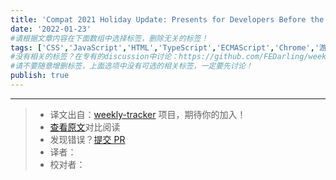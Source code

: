 ```yaml
---
title: 'Compat 2021 Holiday Update: Presents for Developers Before the End of the Year'
date: '2022-01-23'
#请根据文章内容在下面数组中选择标签，删除无关的标签！
tags: ['CSS','JavaScript','HTML','TypeScript','ECMAScript','Chrome','游览器','网络','React','Vue','webpack','babel','vite','node']
#没有相关的标签？在专有的discussion中讨论：https://github.com/FEDarling/weekly-tracker/discussions/51#discussion-3827174
#请不要随意增删标签，上面选项中没有可选的相关标签，一定要先讨论！
publish: true
---
```



---
> * 译文出自：[weekly-tracker](https://github.com/FEDarling/weekly-tracker) 项目，期待你的加入！
> * [查看原文](https://web.dev/compat2021-holiday-update/?utm_source=CSS-Weekly&utm_campaign=Issue-486&utm_medium=web)对比阅读
> * 发现错误？[提交 PR](https://github.com/FEDarling/weekly-tracker/blob/main/weeklys/css_weekly/486/compat_2021_holiday_update.md)
> * 译者：
> * 校对者：